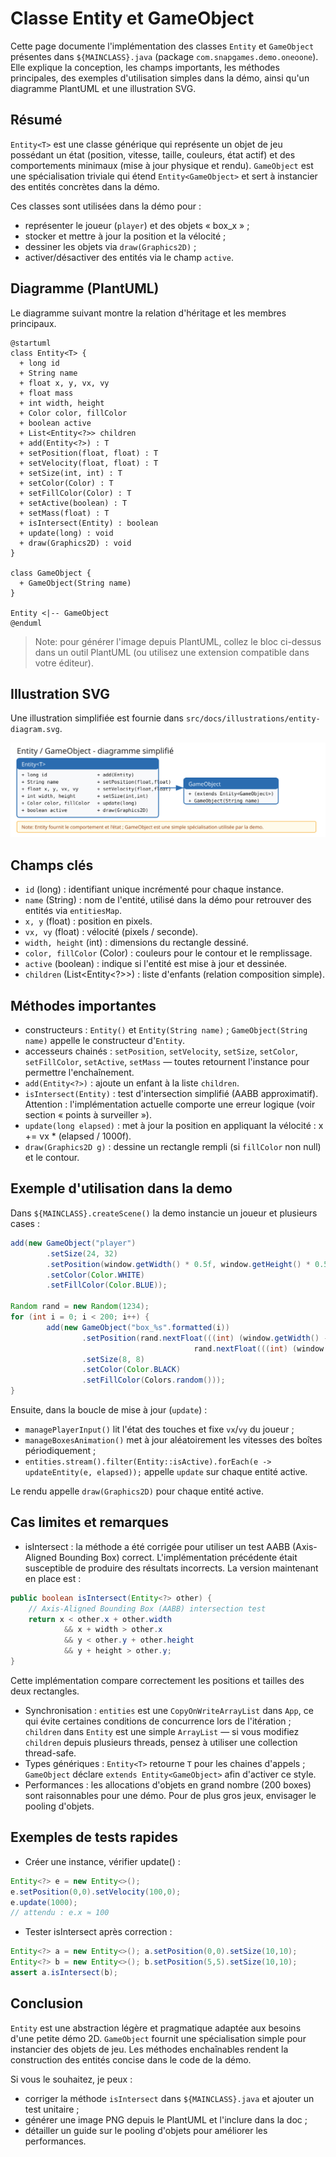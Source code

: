 # Classe Entity et GameObject

Cette page documente l'implémentation des classes `Entity` et `GameObject` présentes dans `${MAINCLASS}.java` (package `com.snapgames.demo.oneoone`). Elle explique la conception, les champs importants, les méthodes principales, des exemples d'utilisation simples dans la démo, ainsi qu'un diagramme PlantUML et une illustration SVG.

## Résumé

`Entity<T>` est une classe générique qui représente un objet de jeu possédant un état (position, vitesse, taille, couleurs, état actif) et des comportements minimaux (mise à jour physique et rendu). `GameObject` est une spécialisation triviale qui étend `Entity<GameObject>` et sert à instancier des entités concrètes dans la démo.

Ces classes sont utilisées dans la démo pour :

- représenter le joueur (`player`) et des objets « box_x » ;
- stocker et mettre à jour la position et la vélocité ;
- dessiner les objets via `draw(Graphics2D)` ;
- activer/désactiver des entités via le champ `active`.

## Diagramme (PlantUML)

Le diagramme suivant montre la relation d'héritage et les membres principaux.

```plantuml
@startuml
class Entity<T> {
  + long id
  + String name
  + float x, y, vx, vy
  + float mass
  + int width, height
  + Color color, fillColor
  + boolean active
  + List<Entity<?>> children
  + add(Entity<?>) : T
  + setPosition(float, float) : T
  + setVelocity(float, float) : T
  + setSize(int, int) : T
  + setColor(Color) : T
  + setFillColor(Color) : T
  + setActive(boolean) : T
  + setMass(float) : T
  + isIntersect(Entity) : boolean
  + update(long) : void
  + draw(Graphics2D) : void
}

class GameObject {
  + GameObject(String name)
}

Entity <|-- GameObject
@enduml
```

> Note: pour générer l'image depuis PlantUML, collez le bloc ci-dessus dans un outil PlantUML (ou utilisez une extension compatible dans votre éditeur).

## Illustration SVG

Une illustration simplifiée est fournie dans `src/docs/illustrations/entity-diagram.svg`.

![Entity / GameObject diagram](illustrations/entity-diagram.svg)

## Champs clés

- `id` (long) : identifiant unique incrémenté pour chaque instance.
- `name` (String) : nom de l'entité, utilisé dans la démo pour retrouver des entités via `entitiesMap`.
- `x, y` (float) : position en pixels.
- `vx, vy` (float) : vélocité (pixels / seconde).
- `width, height` (int) : dimensions du rectangle dessiné.
- `color, fillColor` (Color) : couleurs pour le contour et le remplissage.
- `active` (boolean) : indique si l'entité est mise à jour et dessinée.
- `children` (List<Entity<?>>) : liste d'enfants (relation composition simple).

## Méthodes importantes

- constructeurs : `Entity()` et `Entity(String name)` ; `GameObject(String name)` appelle le constructeur d'`Entity`.
- accesseurs chainés : `setPosition`, `setVelocity`, `setSize`, `setColor`, `setFillColor`, `setActive`, `setMass` — toutes retournent l'instance pour permettre l'enchaînement.
- `add(Entity<?>)` : ajoute un enfant à la liste `children`.
- `isIntersect(Entity)` : test d'intersection simplifié (AABB approximatif). Attention : l'implémentation actuelle comporte une erreur logique (voir section « points à surveiller »).
- `update(long elapsed)` : met à jour la position en appliquant la vélocité : x += vx * (elapsed / 1000f).
- `draw(Graphics2D g)` : dessine un rectangle rempli (si `fillColor` non null) et le contour.

## Exemple d'utilisation dans la demo

Dans `${MAINCLASS}.createScene()` la demo instancie un joueur et plusieurs cases :

```java
add(new GameObject("player")
		.setSize(24, 32)
		.setPosition(window.getWidth() * 0.5f, window.getHeight() * 0.5f)
		.setColor(Color.WHITE)
		.setFillColor(Color.BLUE));

Random rand = new Random(1234);
for (int i = 0; i < 200; i++) {
		add(new GameObject("box_%s".formatted(i))
				.setPosition(rand.nextFloat(((int) (window.getWidth() - 8) / 8) * 8f),
										 rand.nextFloat(((int) (window.getHeight() - 8) / 8) * 8f))
				.setSize(8, 8)
				.setColor(Color.BLACK)
				.setFillColor(Colors.random()));
}
```

Ensuite, dans la boucle de mise à jour (`update`) :

- `managePlayerInput()` lit l'état des touches et fixe `vx`/`vy` du joueur ;
- `manageBoxesAnimation()` met à jour aléatoirement les vitesses des boîtes périodiquement ;
- `entities.stream().filter(Entity::isActive).forEach(e -> updateEntity(e, elapsed));` appelle `update` sur chaque entité active.

Le rendu appelle `draw(Graphics2D)` pour chaque entité active.


## Cas limites et remarques

- isIntersect : la méthode a été corrigée pour utiliser un test AABB (Axis-Aligned Bounding Box) correct. L'implémentation précédente était susceptible de produire des résultats incorrects. La version maintenant en place est :

```java
public boolean isIntersect(Entity<?> other) {
    // Axis-Aligned Bounding Box (AABB) intersection test
    return x < other.x + other.width
            && x + width > other.x
            && y < other.y + other.height
            && y + height > other.y;
}
```

Cette implémentation compare correctement les positions et tailles des deux rectangles.

- Synchronisation : `entities` est une `CopyOnWriteArrayList` dans `App`, ce qui évite certaines conditions de concurrence lors de l'itération ; `children` dans `Entity` est une simple `ArrayList` — si vous modifiez `children` depuis plusieurs threads, pensez à utiliser une collection thread-safe.
- Types génériques : `Entity<T>` retourne `T` pour les chaines d'appels ; `GameObject` déclare `extends Entity<GameObject>` afin d'activer ce style.
- Performances : les allocations d'objets en grand nombre (200 boxes) sont raisonnables pour une démo. Pour de plus gros jeux, envisager le pooling d'objets.

## Exemples de tests rapides

- Créer une instance, vérifier update() :

```java
Entity<?> e = new Entity<>();
e.setPosition(0,0).setVelocity(100,0);
e.update(1000);
// attendu : e.x ≈ 100
```

- Tester isIntersect après correction :

```java
Entity<?> a = new Entity<>(); a.setPosition(0,0).setSize(10,10);
Entity<?> b = new Entity<>(); b.setPosition(5,5).setSize(10,10);
assert a.isIntersect(b);
```

## Conclusion

`Entity` est une abstraction légère et pragmatique adaptée aux besoins d'une petite démo 2D. `GameObject` fournit une spécialisation simple pour instancier des objets de jeu. Les méthodes enchaînables rendent la construction des entités concise dans le code de la démo.

Si vous le souhaitez, je peux :

- corriger la méthode `isIntersect` dans `${MAINCLASS}.java` et ajouter un test unitaire ;
- générer une image PNG depuis le PlantUML et l'inclure dans la doc ;
- détailler un guide sur le pooling d'objets pour améliorer les performances.

